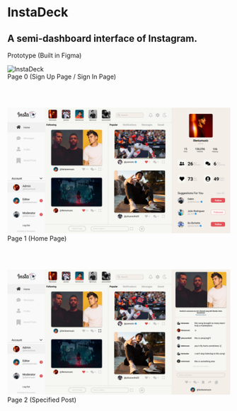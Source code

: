 # InstaDeck
<h2>A semi-dashboard interface of Instagram.</h2>



Prototype (Built in Figma)
<br />

![InstaDeck](https://github.com/juliuscecilia33/instadeck/blob/main/src/components/images/SignUpPages.jpg)
<br />
Page 0 (Sign Up Page / Sign In Page)


<br />
<br />

![InstaDeck](/src/components/images/Page1.jpg)
<br />
Page 1 (Home Page)

<br />
<br />

![InstaDeck](/src/components/images/Page2.jpg)
<br />
Page 2 (Specified Post)
